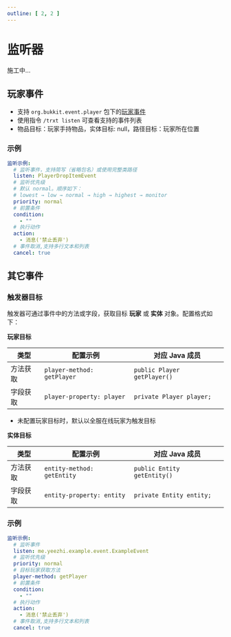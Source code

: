 ```yaml
---
outline: [ 2, 2 ]
---
```


# 监听器

施工中...

## 玩家事件

- 支持 `org.bukkit.event.player`
  包下的[玩家事件](https://bukkit.windit.net/javadoc/org/bukkit/event/player/package-summary.html)
- 使用指令 `/trxt listen` 可查看支持的事件列表
- 物品目标：玩家手持物品，实体目标: null，路径目标：玩家所在位置

### 示例

```yaml
监听示例:
  # 监听事件，支持简写（省略包名）或使用完整类路径
  listen: PlayerDropItemEvent
  # 监听优先级
  # 默认 normal。顺序如下：
  # lowest → low → normal → high → highest → monitor
  priority: normal
  # 前置条件
  condition:
    - ""
  # 执行动作
  action:
    - 消息('禁止丢弃')
  # 事件取消,支持多行文本和列表
  cancel: true
```

## 其它事件

### 触发器目标

触发器可通过事件中的方法或字段，获取目标 **玩家** 或 **实体** 对象。配置格式如下：

**玩家目标**

| 类型   | 配置示例                       | 对应 Java 成员                  |
|------|----------------------------|-----------------------------|
| 方法获取 | `player-method: getPlayer` | `public Player getPlayer()` |
| 字段获取 | `player-property: player`  | `private Player player;`    |

- 未配置玩家目标时，默认以全服在线玩家为触发目标

**实体目标**

| 类型   | 配置示例                       | 对应 Java 成员                  |
|------|----------------------------|-----------------------------|
| 方法获取 | `entity-method: getEntity` | `public Entity getEntity()` |
| 字段获取 | `entity-property: entity`  | `private Entity entity;`    |

### 示例

```yaml
监听示例:
  # 监听事件
  listen: me.yeezhi.example.event.ExampleEvent
  # 监听优先级
  priority: normal
  # 目标玩家获取方法
  player-method: getPlayer
  # 前置条件
  condition:
    - ""
  # 执行动作
  action:
    - 消息('禁止丢弃')
  # 事件取消,支持多行文本和列表
  cancel: true
```
